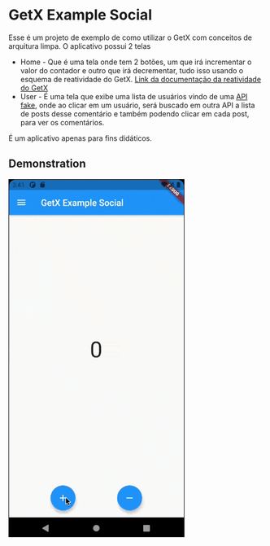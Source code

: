 # GetX Example Social

Esse é um projeto de exemplo de como utilizar o GetX com conceitos de arquitura limpa.
O aplicativo possui 2 telas
- Home - Que é uma tela onde tem 2 botões, um que irá incrementar o valor do contador e outro que irá decrementar, tudo isso usando o esquema de reatividade do GetX.
    [Link da documentação da reatividade do GetX](https://github.com/jonataslaw/getx/blob/master/documentation/pt_BR/state_management.md)
- User - É uma tela que exibe uma lista de usuários vindo de uma [API fake](https://jsonplaceholder.typicode.com/), onde ao clicar em um usuário, será buscado em outra API a lista de posts desse comentário e também podendo clicar em cada post, para ver os comentários.

É um aplicativo apenas para fins didáticos.

## Demonstration

![Demonstration](./demonstration/video.gif)
